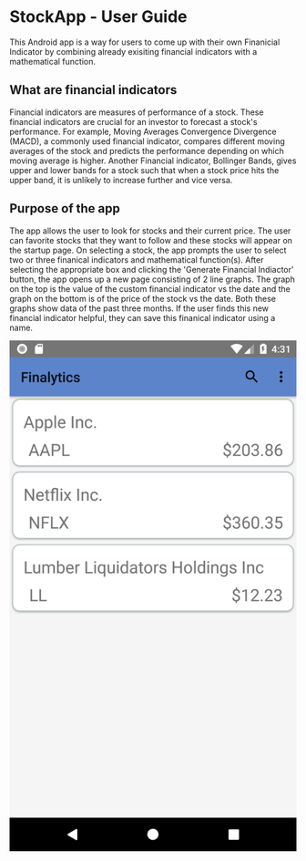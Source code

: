 # StockApp - User Guide

This Android app is a way for users to come up with their own Finanicial Indicator by combining already exisiting
financial indicators with a mathematical function.

## What are financial indicators
Financial indicators are measures of performance of a stock. These financial indicators are crucial for an investor to forecast a stock's performance. For 
example, Moving Averages Convergence Divergence (MACD), a commonly used financial indicator, compares different moving averages of the stock and predicts
the performance depending on which moving average is higher. Another Financial indicator, Bollinger Bands, gives upper and lower bands for a stock such 
that when a stock price hits the upper band, it is unlikely to increase further and vice versa.

## Purpose of the app
The app allows the user to look for stocks and their current price. The user can favorite stocks that they want to follow and these stocks will appear on 
the startup page. On selecting a stock, the app prompts the user to select two or three finanical indicators and mathematical function(s). After selecting 
the appropriate box and clicking the 'Generate Financial Indiactor' button, the app opens up a new page consisting of 2 line graphs. The graph on the top is 
the value of the custom financial indicator vs the date and the graph on the bottom is of the price of the stock vs the date. Both these graphs show data of
the past three months. If the user finds this new financial indicator helpful, they can save this finanical indicator using a name.

![](screenshots/MainActivity.png)

